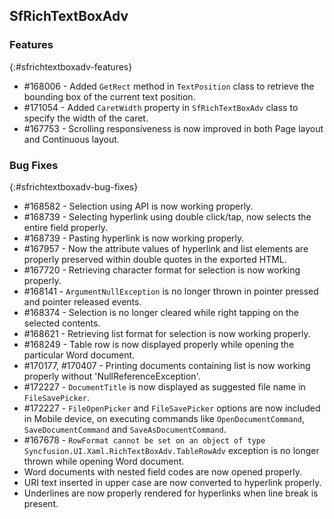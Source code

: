 ## SfRichTextBoxAdv

### Features
{:#sfrichtextboxadv-features}
* \#168006 - Added `GetRect` method in `TextPosition` class to retrieve the bounding box of the current text position.
* \#171054 - Added `CaretWidth` property in `SfRichTextBoxAdv` class to specify the width of the caret.
* \#167753 - Scrolling responsiveness is now improved in both Page layout and Continuous layout.

### Bug Fixes
{:#sfrichtextboxadv-bug-fixes}
* \#168582 - Selection using API is now working properly.
* \#168739 - Selecting hyperlink using double click/tap, now selects the entire field properly.
* \#168739 - Pasting hyperlink is now working properly.
* \#167957 - Now the attribute values of hyperlink and list elements are properly preserved within double quotes in the exported HTML.
* \#167720 - Retrieving character format for selection is now working properly.
* \#168141 - `ArgumentNullException` is no longer thrown in pointer pressed and pointer released events.
* \#168374 - Selection is no longer cleared while right tapping on the selected contents.
* \#168621 - Retrieving list format for selection is now working properly.
* \#168249 - Table row is now displayed properly while opening the particular Word document.
* \#170177, \#170407 - Printing documents containing list is now working properly without 'NullReferenceException'.
* \#172227 - `DocumentTitle` is now displayed as suggested file name in `FileSavePicker`.
* \#172227 - `FileOpenPicker` and `FileSavePicker` options are now included in Mobile device, on executing commands like `OpenDocumentCommand`, `SaveDocumentCommand` and `SaveAsDocumentCommand`.
* \#167678 - `RowFormat cannot be set on an object of type Syncfusion.UI.Xaml.RichTextBoxAdv.TableRowAdv` exception is no longer thrown while opening Word document.
* Word documents with nested field codes are now opened properly.
* URI text inserted in upper case are now converted to hyperlink properly.
* Underlines are now properly rendered for hyperlinks when line break is present.